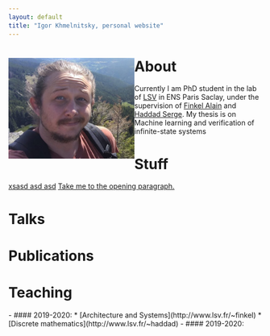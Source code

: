 ```yaml
---
layout: default
title: "Igor Khmelnitsky, personal website"
---
```


# <img src="pictures/myphoto.jpg" style="float: left;" alt="drawing" width="250"/>  About
Currently I am PhD student in the lab of [LSV](https://www.lsv.fr) in ENS Paris Saclay, under the supervision of [Finkel Alain](http://www.lsv.fr/~finkel) and [Haddad Serge](http://www.lsv.fr/~haddad). My thesis is on Machine learning and verification of infinite-state systems

# Stuff 
[xsasd asd asd](Teaching)
<a href="#opening">Take me to the opening paragraph.</a>

# Talks

# Publications

# Teaching 
<p id="opening"> </p>
- ####  2019-2020:
  * [Architecture and Systems](http://www.lsv.fr/~finkel)
  * [Discrete mathematics](http://www.lsv.fr/~haddad)
- ####  2019-2020:

